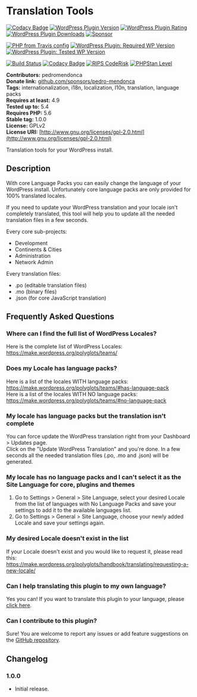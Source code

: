 # Translation Tools #

[![Codacy Badge](https://api.codacy.com/project/badge/Grade/534909194f4446c3a865f66536ac4e03)](https://app.codacy.com/manual/pedro-mendonca/Translation-Tools?utm_source=github.com&utm_medium=referral&utm_content=pedro-mendonca/Translation-Tools&utm_campaign=Badge_Grade_Settings)
[![WordPress Plugin Version](https://img.shields.io/wordpress/plugin/v/translation-tools?label=Plugin%20Version&logo=wordpress)](https://wordpress.org/plugins/translation-tools/)
[![WordPress Plugin Rating](https://img.shields.io/wordpress/plugin/stars/translation-tools?label=Plugin%20Rating&logo=wordpress)](https://wordpress.org/support/plugin/translation-tools/reviews/)
[![WordPress Plugin Downloads](https://img.shields.io/wordpress/plugin/dt/translation-tools.svg?label=Downloads&logo=wordpress)](https://wordpress.org/plugins/translation-tools/advanced/)
[![Sponsor](https://img.shields.io/badge/GitHub-🤍%20Sponsor-ea4aaa?logo=github)](https://github.com/sponsors/pedro-mendonca)

[![PHP from Travis config](https://img.shields.io/travis/php-v/pedro-mendonca/Translation-Tools.svg?logoColor=white&label=PHP%20Required&logo=php)](https://travis-ci.org/pedro-mendonca/Translation-Tools)
[![WordPress Plugin: Required WP Version](https://img.shields.io/wordpress/plugin/wp-version/translation-tools?label=WordPress%20Required&logo=wordpress)](https://wordpress.org/plugins/translation-tools/)
[![WordPress Plugin: Tested WP Version](https://img.shields.io/wordpress/plugin/tested/translation-tools.svg?label=WordPress%20Tested&logo=wordpress)](https://wordpress.org/plugins/translation-tools/)

[![Build Status](https://img.shields.io/travis/pedro-mendonca/translation-tools?label=Build&logo=travis)](https://travis-ci.org/pedro-mendonca/Translation-Tools)
[![Codacy Badge](https://app.codacy.com/project/badge/Grade/7fde010153d842c1a6e10c0f024198f8)](https://www.codacy.com/manual/pedro-mendonca/Translation-Tools?utm_source=github.com&amp;utm_medium=referral&amp;utm_content=pedro-mendonca/Translation-Tools&amp;utm_campaign=Badge_Grade)
[![RIPS CodeRisk](https://coderisk.com/wp/plugin/translation-tools/badge "RIPS CodeRisk")](https://coderisk.com/wp/plugin/translation-tools)
[![PHPStan Level](https://img.shields.io/badge/PHPStan%20Level-6-brightgreen)](https://travis-ci.org/pedro-mendonca/Translation-Tools)

**Contributors:** pedromendonca  
**Donate link:** [github.com/sponsors/pedro-mendonca](https://github.com/sponsors/pedro-mendonca)  
**Tags:** internationalization, i18n, localization, l10n, translation, language packs  
**Requires at least:** 4.9  
**Tested up to:** 5.4  
**Requires PHP:** 5.6  
**Stable tag:** 1.0.0  
**License:** GPLv2  
**License URI:** [http://www.gnu.org/licenses/gpl-2.0.html](http://www.gnu.org/licenses/gpl-2.0.html)  

Translation tools for your WordPress install.

## Description ##

With core Language Packs you can easily change the language of your WordPress install.
Unfortunately core language packs are only provided for 100% translated locales.

If you need to update your WordPress translation and your locale isn't completely translated, this tool will help you to update all the needed translation files in a few seconds.

Every core sub-projects:
*   Development
*   Continents & Cities
*   Administration
*   Network Admin

Every translation files:
*   .po (editable translation files)
*   .mo (binary files)
*   .json (for core JavaScript translation)

## Frequently Asked Questions ##

### Where can I find the full list of WordPress Locales? ###
Here is the complete list of WordPress Locales:
https://make.wordpress.org/polyglots/teams/

### Does my Locale has language packs? ###
Here is a list of the locales WITH language packs:  
https://make.wordpress.org/polyglots/teams/#has-language-pack  
Here is a list of the locales WITH NO language packs:  
https://make.wordpress.org/polyglots/teams/#no-language-pack  

### My locale has language packs but the translation isn't complete ###
You can force update the WordPress translation right from your Dashboard > Updates page.  
Click on the "Update WordPress Translation" and you're done.
In a few seconds all the needed translation files (.po, .mo and .json) will be generated.  

### My locale has no language packs and I can't select it as the Site Language for core, plugins and themes ###
1.  Go to Settings > General > Site Language, select your desired Locale from the list of languages with No Language Packs and save your settings to add it to the available languages list.
2.  Go to Settings > General > Site Language, choose your newly added Locale and save your settings again.

### My desired Locale doesn't exist in the list ###
If your Locale doesn't exist and you would like to request it, please read this:  
https://make.wordpress.org/polyglots/handbook/translating/requesting-a-new-locale/  

### Can I help translating this plugin to my own language? ###
Yes you can! If you want to translate this plugin to your language, please [click here](https://translate.wordpress.org/projects/wp-plugins/translation-tools).

### Can I contribute to this plugin? ###
Sure! You are welcome to report any issues or add feature suggestions on the [GitHub repository](https://github.com/pedro-mendonca/Translation-Tools).

## Changelog ##

### 1.0.0 ###
*   Initial release.
